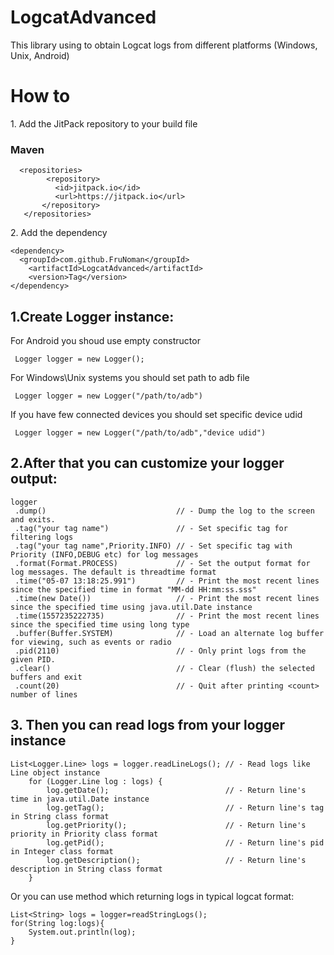 # LogcatAdvanced
This library using to obtain Logcat logs from different platforms (Windows, Unix, Android)
<h1>How to</h1>

<p>1. Add the JitPack repository to your build file</p>
  <h3>Maven</h3>
      
      <repositories>
		    <repository>
		      <id>jitpack.io</id>
		      <url>https://jitpack.io</url>
		   </repository>
	   </repositories>
  
  <p>2. Add the dependency</p>
  
    <dependency>
      <groupId>com.github.FruNoman</groupId>
	    <artifactId>LogcatAdvanced</artifactId>
	    <version>Tag</version>
    </dependency>
                        
  <h2>1.Create Logger instance:</h2>
  For Android you shoud use empty constructor
  
     Logger logger = new Logger();

  For Windows\Unix systems you should set path to adb file
  
     Logger logger = new Logger("/path/to/adb") 

  If you have few connected devices you should set specific device udid
  
     Logger logger = new Logger("/path/to/adb","device udid") 

<h2>2.After that you can customize your logger output:</h2>

    logger
     .dump()                             // - Dump the log to the screen and exits.
     .tag("your tag name")               // - Set specific tag for filtering logs
     .tag("your tag name",Priority.INFO) // - Set specific tag with Priority (INFO,DEBUG etc) for log messages
     .format(Format.PROCESS)             // - Set the output format for log messages. The default is threadtime format
     .time("05-07 13:18:25.991")         // - Print the most recent lines since the specified time in format "MM-dd HH:mm:ss.sss"
     .time(new Date())                   // - Print the most recent lines since the specified time using java.util.Date instance
     .time(1557235222735)                // - Print the most recent lines since the specified time using long type
     .buffer(Buffer.SYSTEM)              // - Load an alternate log buffer for viewing, such as events or radio
     .pid(2110)                          // - Only print logs from the given PID.
     .clear()                            // - Clear (flush) the selected buffers and exit
     .count(20)                          // - Quit after printing <count> number of lines
  
  <h2>3. Then you can read logs from your logger instance</h2>
  
    List<Logger.Line> logs = logger.readLineLogs(); // - Read logs like Line object instance
        for (Logger.Line log : logs) {
            log.getDate();                          // - Return line's time in java.util.Date instance
            log.getTag();                           // - Return line's tag in String class format
            log.getPriority();                      // - Return line's priority in Priority class format
            log.getPid();                           // - Return line's pid in Integer class format
            log.getDescription();                   // - Return line's description in String class format
        }
 Or you can use method which returning logs in typical logcat format:
 
    List<String> logs = logger=readStringLogs();
    for(String log:logs){
        System.out.println(log);
    }
      
